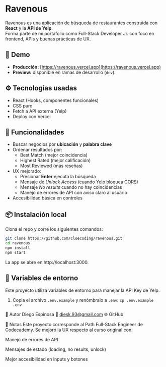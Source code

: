 # Ravenous

Ravenous es una aplicación de búsqueda de restaurantes construida con **React** y la **API de Yelp**.  
Forma parte de mi portafolio como Full-Stack Developer Jr. con foco en frontend, APIs y buenas prácticas de UX.


## 🚀 Demo
- **Producción:** [https://ravenous.vercel.app](https://ravenous.vercel.app)  
- **Preview:** disponible en ramas de desarrollo (`dev`).

## ⚙️ Tecnologías usadas
- React (Hooks, componentes funcionales)
- CSS puro
- Fetch a API externa (Yelp)
- Deploy con Vercel

## 🔑 Funcionalidades
- Buscar negocios por **ubicación** y **palabra clave**
- Ordenar resultados por:
  - Best Match (mejor coincidencia)
  - Highest Rated (mejor calificación)
  - Most Reviewed (más reseñas)
- UX mejorado:
  - Presionar **Enter** ejecuta la búsqueda
  - Mensaje de *Unlock Access* (cuando Yelp bloquea CORS)
  - Mensaje *No results* cuando no hay coincidencias
  - Manejo de errores de API con aviso claro al usuario
- Accesibilidad básica en controles

## 📦 Instalación local
Clona el repo y corre los siguientes comandos:

```bash
git clone https://github.com/cloecoding/ravenous.git
cd ravenous
npm install
npm start
```

La app se abre en http://localhost:3000.

## 🔑 Variables de entorno

Este proyecto utiliza variables de entorno para manejar la API Key de Yelp.

1. Copia el archivo `.env.example` y renómbralo a `.env`:
   ```cp .env.example .env```



👤 Autor
Diego Espinosa
📧 diesk.93@gmail.com
🌐 GitHub

📌 Notas
Este proyecto corresponde al Path Full-Stack Engineer de Codecademy.
Se mejoró la UX respecto al curso original con:

Manejo de errores de API

Mensajes de estado (loading, no results, unlock)

Mejor accesibilidad en inputs y botones